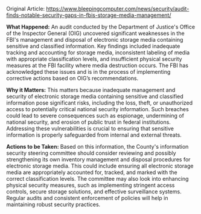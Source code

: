 Original Article: https://www.bleepingcomputer.com/news/security/audit-finds-notable-security-gaps-in-fbis-storage-media-management/

**What Happened:**
An audit conducted by the Department of Justice's Office of the Inspector General (OIG) uncovered significant weaknesses in the FBI's management and disposal of electronic storage media containing sensitive and classified information. Key findings included inadequate tracking and accounting for storage media, inconsistent labeling of media with appropriate classification levels, and insufficient physical security measures at the FBI facility where media destruction occurs. The FBI has acknowledged these issues and is in the process of implementing corrective actions based on OIG’s recommendations.

**Why it Matters:**
This matters because inadequate management and security of electronic storage media containing sensitive and classified information pose significant risks, including the loss, theft, or unauthorized access to potentially critical national security information. Such breaches could lead to severe consequences such as espionage, undermining of national security, and erosion of public trust in federal institutions. Addressing these vulnerabilities is crucial to ensuring that sensitive information is properly safeguarded from internal and external threats.

**Actions to be Taken:**
Based on this information, the County's information security steering committee should consider reviewing and possibly strengthening its own inventory management and disposal procedures for electronic storage media. This could include ensuring all electronic storage media are appropriately accounted for, tracked, and marked with the correct classification levels. The committee may also look into enhancing physical security measures, such as implementing stringent access controls, secure storage solutions, and effective surveillance systems. Regular audits and consistent enforcement of policies will help in maintaining robust security practices.